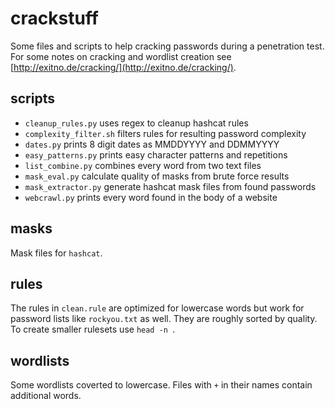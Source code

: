 # crackstuff

Some files and scripts to help cracking passwords during a penetration test.
For some notes on cracking and wordlist creation see 
[http://exitno.de/cracking/](http://exitno.de/cracking/).

## scripts

* `cleanup_rules.py` uses regex to cleanup hashcat rules
* `complexity_filter.sh` filters rules for resulting password complexity
* `dates.py` prints 8 digit dates as MMDDYYYY and DDMMYYYY
* `easy_patterns.py` prints easy character patterns and repetitions
* `list_combine.py` combines every word from two text files
* `mask_eval.py` calculate quality of masks from brute force results
* `mask_extractor.py` generate hashcat mask files from found passwords
* `webcrawl.py` prints every word found in the body of a website

## masks

Mask files for `hashcat`. 

## rules

The rules in `clean.rule` are optimized for lowercase words but work for 
password lists like `rockyou.txt` as well.  They are roughly sorted by quality. 
To create smaller rulesets use `head -n `.

## wordlists

Some wordlists coverted to lowercase. Files with `+` in their names contain 
additional words.
